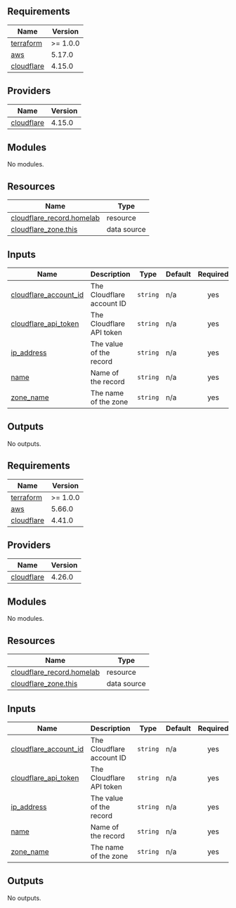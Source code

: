 ## Requirements

| Name                                                                        | Version  |
| --------------------------------------------------------------------------- | -------- |
| <a name="requirement_terraform"></a> [terraform](#requirement_terraform)    | >= 1.0.0 |
| <a name="requirement_aws"></a> [aws](#requirement_aws)                      | 5.17.0   |
| <a name="requirement_cloudflare"></a> [cloudflare](#requirement_cloudflare) | 4.15.0   |

## Providers

| Name                                                                  | Version |
| --------------------------------------------------------------------- | ------- |
| <a name="provider_cloudflare"></a> [cloudflare](#provider_cloudflare) | 4.15.0  |

## Modules

No modules.

## Resources

| Name                                                                                                                    | Type        |
| ----------------------------------------------------------------------------------------------------------------------- | ----------- |
| [cloudflare_record.homelab](https://registry.terraform.io/providers/cloudflare/cloudflare/4.15.0/docs/resources/record) | resource    |
| [cloudflare_zone.this](https://registry.terraform.io/providers/cloudflare/cloudflare/4.15.0/docs/data-sources/zone)     | data source |

## Inputs

| Name                                                                                               | Description               | Type     | Default | Required |
| -------------------------------------------------------------------------------------------------- | ------------------------- | -------- | ------- | :------: |
| <a name="input_cloudflare_account_id"></a> [cloudflare\_account\_id](#input_cloudflare_account_id) | The Cloudflare account ID | `string` | n/a     |   yes    |
| <a name="input_cloudflare_api_token"></a> [cloudflare\_api\_token](#input_cloudflare_api_token)    | The Cloudflare API token  | `string` | n/a     |   yes    |
| <a name="input_ip_address"></a> [ip\_address](#input_ip_address)                                   | The value of the record   | `string` | n/a     |   yes    |
| <a name="input_name"></a> [name](#input_name)                                                      | Name of the record        | `string` | n/a     |   yes    |
| <a name="input_zone_name"></a> [zone\_name](#input_zone_name)                                      | The name of the zone      | `string` | n/a     |   yes    |

## Outputs

No outputs.

<!-- BEGIN_TF_DOCS -->
## Requirements

| Name | Version |
|------|---------|
| <a name="requirement_terraform"></a> [terraform](#requirement\_terraform) | >= 1.0.0 |
| <a name="requirement_aws"></a> [aws](#requirement\_aws) | 5.66.0 |
| <a name="requirement_cloudflare"></a> [cloudflare](#requirement\_cloudflare) | 4.41.0 |

## Providers

| Name | Version |
|------|---------|
| <a name="provider_cloudflare"></a> [cloudflare](#provider\_cloudflare) | 4.26.0 |

## Modules

No modules.

## Resources

| Name | Type |
|------|------|
| [cloudflare_record.homelab](https://registry.terraform.io/providers/cloudflare/cloudflare/4.41.0/docs/resources/record) | resource |
| [cloudflare_zone.this](https://registry.terraform.io/providers/cloudflare/cloudflare/4.41.0/docs/data-sources/zone) | data source |

## Inputs

| Name | Description | Type | Default | Required |
|------|-------------|------|---------|:--------:|
| <a name="input_cloudflare_account_id"></a> [cloudflare\_account\_id](#input\_cloudflare\_account\_id) | The Cloudflare account ID | `string` | n/a | yes |
| <a name="input_cloudflare_api_token"></a> [cloudflare\_api\_token](#input\_cloudflare\_api\_token) | The Cloudflare API token | `string` | n/a | yes |
| <a name="input_ip_address"></a> [ip\_address](#input\_ip\_address) | The value of the record | `string` | n/a | yes |
| <a name="input_name"></a> [name](#input\_name) | Name of the record | `string` | n/a | yes |
| <a name="input_zone_name"></a> [zone\_name](#input\_zone\_name) | The name of the zone | `string` | n/a | yes |

## Outputs

No outputs.
<!-- END_TF_DOCS -->
